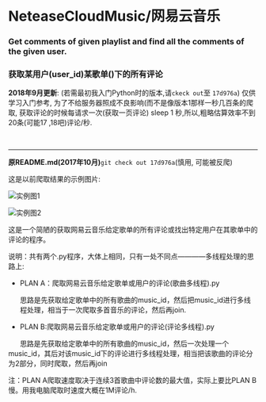 # NeteaseCloudMusic/网易云音乐
### Get comments of given playlist and find all the comments of the given user.
### 获取某用户(user_id)某歌单()下的所有评论

**2018年9月更新**: (若需最初我入门Python时的版本,请`ckeck out`至 `17d976a`)
仅供学习入门参考, 为了不给服务器照成不良影响(而不是像版本1那样一秒几百条的爬取, 获取评论的时候每请求一次(获取一页评论) sleep 1 秒,所以,粗略估算效率不到20条(可能17 ,18吧)评论/秒.

<br>

<hr>

**原README.md(2017年10月)**`git check out 17d976a`(慎用, 可能被反爬)

这是以前爬取结果的示例图片:

![实例图1](https://github.com/xuhaer/neteasecloudmusic-163/blob/master/1.jpeg)

![实例图2](https://github.com/xuhaer/neteasecloudmusic-163/blob/master/2.jpeg)

这是一个简陋的获取网易云音乐给定歌单的所有评论或找出特定用户在其歌单中的评论的程序。

说明：共有两个.py程序，大体上相同，只有一处不同点————多线程处理的思路上:

  * PLAN A：爬取网易云音乐给定歌单或用户的评论(歌曲多线程).py

       思路是先获取给定歌单中的所有歌曲的music_id，然后把music_id进行多线程处理，相当于一次爬取多首音乐的评论，然后再join.


* PLAN B:爬取网易云音乐给定歌单或用户的评论(评论多线程).py

       思路是先获取给定歌单中的所有歌曲的music_id，然后一次处理一个music_id，其后对该music_id下的评论进行多线程处理，相当把该歌曲的评论分为2部分，同时爬取，然后再join

注：PLAN A爬取速度取决于连续3首歌曲中评论数的最大值，实际上要比PLAN B慢。用我电脑爬取时速度大概在1M评论/h.


